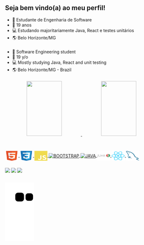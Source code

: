 ## Seja bem vindo(a) ao meu perfil!

- 🔭 Estudante de Engenharia de Software
- 📆 19 anos
- 💻 Estudando majoritariamente Java, React e testes unitários
- 🌎 Belo Horizonte/MG

###

- 🔭 Software Engineering student
- 📆 19 y/o
- 💻 Mostly studying Java, React and unit testing
- 🌎 Belo Horizonte/MG - Brazil

###

<div align="center">
  <a href="https://github.com/brunopdt">
  <img height="180em" width="48%" src="https://github-readme-stats.vercel.app/api?username=brunopdt&theme=dracula"/>
  <img height="180em" width="48%" src="https://github-readme-stats.vercel.app/api/top-langs/?username=brunopdt&layout=compact&langs_count=7&theme=dracula"/>
</div>

##  
  <div style="display: inline_block"><br>
  <img align="center" alt="HTML" height="33" width="44" src="https://raw.githubusercontent.com/devicons/devicon/master/icons/html5/html5-original.svg">
  <img align="center" alt="CSS" height="33" width="44" src="https://raw.githubusercontent.com/devicons/devicon/master/icons/css3/css3-original.svg">
  <img align="center" alt="JS" height="33" width="44" src="https://raw.githubusercontent.com/devicons/devicon/master/icons/javascript/javascript-plain.svg">
  <img align="center" alt="BOOTSTRAP" height="33" width="44" src="https://cdn.jsdelivr.net/gh/devicons/devicon/icons/bootstrap/bootstrap-original.svg" />
  <img align="center" alt="JAVA" height="33" width="44" src="https://cdn.jsdelivr.net/gh/devicons/devicon/icons/java/java-original.svg" />
     <img align="center" alt="JUNIT" height="33" width="44" src="https://raw.githubusercontent.com/devicons/devicon/aedb5918327a65e9a13847af8496da592fa1e159/icons/junit/junit-original-wordmark.svg" />
  <img align="center" alt="REACT" height="33" width="44" src="https://raw.githubusercontent.com/devicons/devicon/1119b9f84c0290e0f0b38982099a2bd027a48bf1/icons/react/react-original.svg" />
  <img align="center" alt="SQL" height="33" width="44" 
       src="https://raw.githubusercontent.com/devicons/devicon/1119b9f84c0290e0f0b38982099a2bd027a48bf1/icons/mysql/mysql-original.svg" />
 
    
###

  <a href = "mailto:bruno.pduarte0@gmail.com"><img src="https://img.shields.io/badge/Gmail-D14836?style=for-the-badge&logo=gmail&logoColor=white" target="_blank"></a>
    <a href = "https://api.whatsapp.com/send?phone=5531991470591&text=ol%C3%A1%2C%20vim%20pelo%20seu%20perfil%20do%20GitHub!%20"><img src="https://img.shields.io/badge/WhatsApp-25D366?style=for-the-badge&logo=whatsapp&logoColor=white" target="_blank"></a>
     <a href="https://discordapp.com/users/363004143813525506/" target="_blank"><img src="https://img.shields.io/badge/Discord-7289DA?style=for-the-badge&logo=discord&logoColor=white" target="_blank"></a> 
    <!--<a href = ""><img src="" target="_blank"></a> -->
##
  
  

   ![Snake animation](https://github.com/brunopdt/brunopdt/blob/output/github-contribution-grid-snake.svg)
 

</div>
